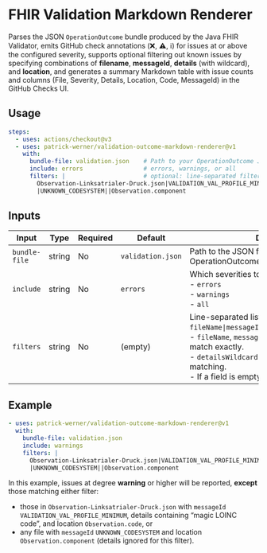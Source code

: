 # FHIR Validation Markdown Renderer

Parses the JSON `OperationOutcome` bundle produced by the Java FHIR Validator, emits GitHub check annotations (❌, ⚠️, ℹ️) for issues at or above the configured severity, supports optional filtering out known issues by specifying combinations of **filename**, **messageId**, **details** (with wildcard), and **location**, and generates a summary Markdown table with issue counts and columns (File, Severity, Details, Location, Code, MessageId) in the GitHub Checks UI.

## Usage

```yaml
steps:
  - uses: actions/checkout@v3
  - uses: patrick-werner/validation-outcome-markdown-renderer@v1
    with:
      bundle-file: validation.json    # Path to your OperationOutcome JSON file
      include: errors                 # errors, warnings, or all
      filters: |                      # optional: line-separated filters to skip known issues
        Observation-Linksatrialer-Druck.json|VALIDATION_VAL_PROFILE_MINIMUM|*magic LOINC code*|Observation.​code
        |UNKNOWN_CODESYSTEM||Observation.component
```

## Inputs

| Input         | Type   | Required | Default           | Description                                                             |
| ------------- | ------ | -------- | ----------------- | ----------------------------------------------------------------------------------------------------------------------------------------------------- |
| `bundle-file` | string | No       | `validation.json` | Path to the JSON file containing the OperationOutcome bundle            |
| `include`     | string | No       | `errors`          | Which severities to output:<br>- `errors`<br>- `warnings`<br>- `all`    |
| `filters`     | string | No       | (empty)           | Line-separated list of filters in the form `fileName\|messageId\|detailsWildcard\|location`.<br>- `fileName`, `messageId`, and `location` must match exactly.<br>- `detailsWildcard` may use `*` for wildcard matching.<br>- If a field is empty, it is ignored.         |

## Example

```yaml
- uses: patrick-werner/validation-outcome-markdown-renderer@v1
  with:
    bundle-file: validation.json
    include: warnings
    filters: |
      Observation-Linksatrialer-Druck.json|VALIDATION_VAL_PROFILE_MINIMUM|*magic LOINC code*|Observation.​code
      |UNKNOWN_CODESYSTEM||Observation.component
```

In this example, issues at degree **warning** or higher will be reported, **except** those matching either filter:  
- those in `Observation-Linksatrialer-Druck.json` with `messageId` `VALIDATION_VAL_PROFILE_MINIMUM`, details containing “magic LOINC code”, and location `Observation.code`, or  
- any file with `messageId` `UNKNOWN_CODESYSTEM` and location `Observation.component` (details ignored for this filter).

